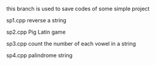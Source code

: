 this branch is used to save codes of some simple project

sp1.cpp reverse a string

sp2.cpp Pig Latin game

sp3.cpp count the number of each vowel in a string

sp4.cpp palindrome string